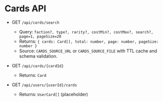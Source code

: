 # Cards API

- GET `/api/cards/search`
  - Query: `faction?, type?, rarity?, costMin?, costMax?, search?, page=1, pageSize=20`
  - Returns: `{ cards: Card[], total: number, page: number, pageSize: number }`
  - Source: `CARDS_SOURCE_URL` or `CARDS_SOURCE_FILE` with TTL cache and schema validation.

- GET `/api/cards/{cardId}`
  - Returns: `Card`

- GET `/api/users/{userId}/cards`
  - Returns: `UserCard[]` (placeholder)
